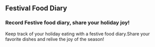 ## Festival Food Diary <br>
### Record Festive food diary, share your holiday joy!<br>
Keep track of your holiday eating with a festive food diary.Share your favorite dishes and relive the joy of the season!

